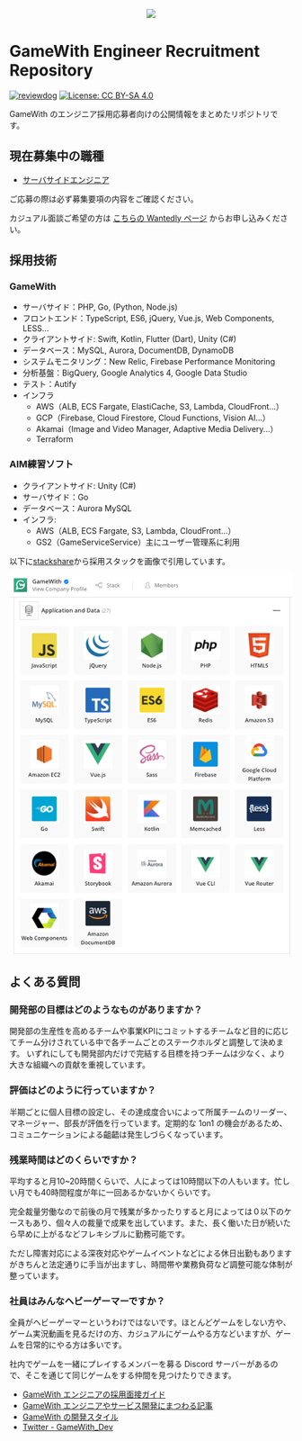 <p align="center"><img src="https://user-images.githubusercontent.com/1130921/114577135-b9caf900-9cb6-11eb-896d-72096f26008d.png"></p>

# GameWith Engineer Recruitment Repository

[![reviewdog](https://github.com/GameWith/recruitment/actions/workflows/reviewdog.yml/badge.svg)](https://github.com/GameWith/recruitment/actions/workflows/reviewdog.yml) [![License: CC BY-SA 4.0](https://img.shields.io/badge/License-CC%20BY--SA%204.0-lightgrey.svg)](http://creativecommons.org/licenses/by-sa/4.0/)

GameWith のエンジニア採用応募者向けの公開情報をまとめたリポジトリです。

## 現在募集中の職種

- [サーバサイドエンジニア](https://hrmos.co/pages/gamewith/jobs/1744966383630356502)

ご応募の際は必ず募集要項の内容をご確認ください。

カジュアル面談ご希望の方は [こちらの Wantedly ページ](https://www.wantedly.com/projects/606408) からお申し込みください。

## 採用技術
### GameWith

- サーバサイド：PHP, Go, (Python, Node.js)
- フロントエンド：TypeScript, ES6, jQuery, Vue.js, Web Components, LESS...
- クライアントサイド: Swift, Kotlin, Flutter (Dart), Unity (C#)
- データベース：MySQL, Aurora, DocumentDB, DynamoDB
- システムモニタリング：New Relic, Firebase Performance Monitoring
- 分析基盤：BigQuery, Google Analytics 4, Google Data Studio
- テスト：Autify
- インフラ
    - AWS（ALB, ECS Fargate, ElastiCache, S3, Lambda, CloudFront...）
    - GCP（Firebase, Cloud Firestore, Cloud Functions, Vision AI...）
    - Akamai（Image and Video Manager, Adaptive Media Delivery...）
    - Terraform

### AIM練習ソフト

- クライアントサイド: Unity (C#)
- サーバサイド：Go
- データベース：Aurora MySQL
- インフラ:
    - AWS（ALB, ECS Fargate, S3, Lambda, CloudFront...）
    - GS2（GameServiceService）主にユーザー管理系に利用

以下に[stackshare](https://stackshare.io/gamewith-inc/gamewith)から採用スタックを画像で引用しています。
<div align="center">
    <p>
        <img src="./stacks.png">
    </p>
</div>

## よくある質問
### 開発部の目標はどのようなものがありますか？

開発部の生産性を高めるチームや事業KPIにコミットするチームなど目的に応じてチーム分けされている中で各チームごとのステークホルダと調整して決めます。
いずれにしても開発部内だけで完結する目標を持つチームは少なく、より大きな組織への貢献を重視しています。


### 評価はどのように行っていますか？

半期ごとに個人目標の設定し、その達成度合いによって所属チームのリーダー、マネージャー、部長が評価を行っています。定期的な 1on1 の機会があるため、コミュニケーションによる齟齬は発生しづらくなっています。


### 残業時間はどのくらいですか？

平均すると月10~20時間くらいで、人によっては10時間以下の人もいます。忙しい月でも40時間程度が年に一回あるかないかくらいです。

完全裁量労働なので前後の月で残業が多かったりすると月によっては０以下のケースもあり、個々人の裁量で成果を出しています。また、長く働いた日が続いたら早めに上がるなどフレキシブルに勤務可能です。

ただし障害対応による深夜対応やゲームイベントなどによる休日出勤もありますがきちんと法定通りに手当が出ますし、時間帯や業務負荷など調整可能な体制が整っています。


### 社員はみんなヘビーゲーマーですか？

全員がヘビーゲーマーというわけではないです。ほとんどゲームをしない方や、ゲーム実況動画を見るだけの方、カジュアルにゲームやる方などいますが、ゲームを日常的にやる方は多いです。

社内でゲームを一緒にプレイするメンバーを募る Discord サーバーがあるので、そこを通じて同じゲームをする仲間を見つけたりできます。

- [GameWith エンジニアの採用面接ガイド](https://github.com/GameWith/recruitment/blob/master/interview_guide_engineer.md)
- [GameWith エンジニアやサービス開発にまつわる記事](https://github.com/GameWith/recruitment/blob/master/articles.md)
- [GameWith の開発スタイル](https://github.com/GameWith/recruitment/blob/master/development_style.md)
- [Twitter - GameWith_Dev](https://twitter.com/gamewith_dev)
